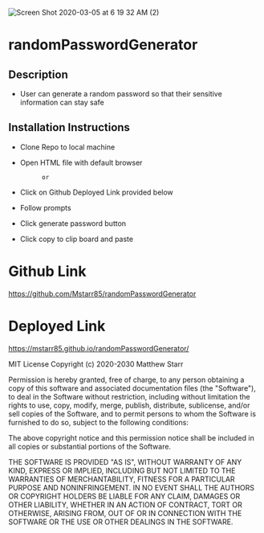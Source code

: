 ![Screen Shot 2020-03-05 at 6 19 32 AM (2)](https://user-images.githubusercontent.com/53281244/75977263-ffa97100-5ea9-11ea-9025-dd136e7a9a98.png)

# randomPasswordGenerator

## Description

 * User can generate a random password so that their sensitive information can stay safe

## Installation Instructions

 * Clone Repo to local machine
 
 * Open HTML file with default browser
 
             or 
             
 * Click on Github Deployed Link provided below









* Follow prompts
* Click generate password button
* Click copy to clip board and paste 

# Github Link

https://github.com/Mstarr85/randomPasswordGenerator

# Deployed Link

https://mstarr85.github.io/randomPasswordGenerator/


MIT License
Copyright (c) 2020-2030 Matthew Starr

Permission is hereby granted, free of charge, to any person obtaining a copy of this software and associated documentation files (the "Software"), to deal in the Software without restriction, including without limitation the rights to use, copy, modify, merge, publish, distribute, sublicense, and/or sell copies of the Software, and to permit persons to whom the Software is furnished to do so, subject to the following conditions:

The above copyright notice and this permission notice shall be included in all copies or substantial portions of the Software.

THE SOFTWARE IS PROVIDED "AS IS", WITHOUT WARRANTY OF ANY KIND, EXPRESS OR IMPLIED, INCLUDING BUT NOT LIMITED TO THE WARRANTIES OF MERCHANTABILITY, FITNESS FOR A PARTICULAR PURPOSE AND NONINFRINGEMENT. IN NO EVENT SHALL THE AUTHORS OR COPYRIGHT HOLDERS BE LIABLE FOR ANY CLAIM, DAMAGES OR OTHER LIABILITY, WHETHER IN AN ACTION OF CONTRACT, TORT OR OTHERWISE, ARISING FROM, OUT OF OR IN CONNECTION WITH THE SOFTWARE OR THE USE OR OTHER DEALINGS IN THE SOFTWARE.





